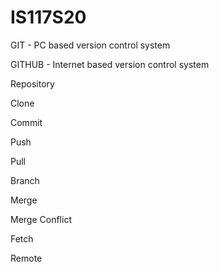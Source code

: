 # IS117S20

GIT - PC based version control system

GITHUB - Internet based version control system

Repository

Clone

Commit

Push

Pull

Branch

Merge

Merge Conflict

Fetch

Remote

